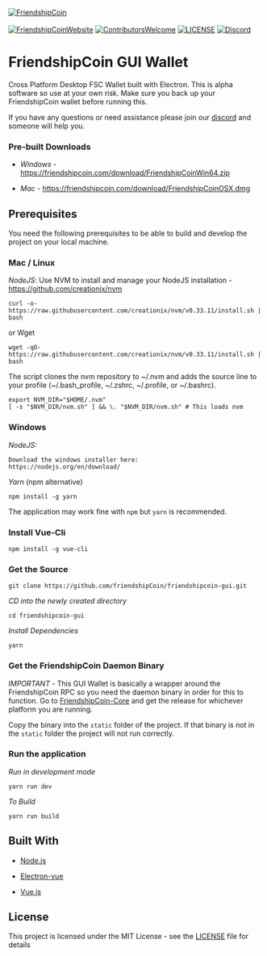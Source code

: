[![FriendshipCoin](https://friendshipcoin.com/assets/img/icon/logo.png)](https://github.com/friendshipCoin/friendshipcoin-website)
<br/><br/>
[![FriendshipCoinWebsite](https://img.shields.io/badge/Website-friendshipcoin.com-eaa809.svg)](https://friendshipcoin.com/)
[![ContributorsWelcome](https://img.shields.io/badge/contributors-welcome-brightgreen.svg)](https://github.com/friendshipCoin/friendshipcoin-website)
[![LICENSE](https://img.shields.io/badge/license-MIT-green.svg)](LICENSE)
[![Discord](https://img.shields.io/badge/chat-on_discord-7289da.svg)](https://discord.gg/UXR9We)

# FriendshipCoin GUI Wallet
Cross Platform Desktop FSC Wallet built with Electron.  This is alpha software so use at your own risk.  Make sure you back up your FriendshipCoin wallet before running this.

If you have any questions or need assistance please join our [discord](https://discord.gg/UXR9We) and someone will help you.

### Pre-built Downloads
* _Windows_ - https://friendshipcoin.com/download/FriendshipCoinWin64.zip

* _Mac_ - https://friendshipcoin.com/download/FriendshipCoinOSX.dmg


## Prerequisites

You need the following prerequisites to be able to build and develop the project on your local machine.

### Mac / Linux
_NodeJS_: Use NVM to install and manage your NodeJS installation - https://github.com/creationix/nvm
```
curl -o- https://raw.githubusercontent.com/creationix/nvm/v0.33.11/install.sh | bash
```
or Wget
```
wget -qO- https://raw.githubusercontent.com/creationix/nvm/v0.33.11/install.sh | bash
```
The script clones the nvm repository to ~/.nvm and adds the source line to your profile (~/.bash_profile, ~/.zshrc, ~/.profile, or ~/.bashrc).

```
export NVM_DIR="$HOME/.nvm"
[ -s "$NVM_DIR/nvm.sh" ] && \. "$NVM_DIR/nvm.sh" # This loads nvm
```

### Windows
_NodeJS:_
```
Download the windows installer here:
https://nodejs.org/en/download/
```

_Yarn_  (npm alternative)
```
npm install -g yarn
```
The application may work fine with `npm` but `yarn` is recommended.  

### Install Vue-Cli
```
npm install -g vue-cli 
```

### Get the Source
```
git clone https://github.com/friendshipCoin/friendshipcoin-gui.git
```
_CD into the newly created directory_

```
cd friendshipcoin-gui
```
_Install Dependencies_
```
yarn
```

### Get the FriendshipCoin Daemon Binary
*IMPORTANT* - This GUI Wallet is basically a wrapper around the FriendshipCoin RPC so you need the daemon binary in order for this to function.  Go to [FriendshipCoin-Core](https://github.com/friendshipCoin/friendshipcoin-core/releases) and get the release for whichever platform you are running.

Copy the binary into the `static` folder of the project.  If that binary is not in the `static` folder the project will not run correctly.

### Run the application

_Run in development mode_
```
yarn run dev
```

_To Build_

```
yarn run build
```

## Built With
* [Node.js](https://nodejs.org)

* [Electron-vue](https://github.com/SimulatedGREG/electron-vue)

* [Vue.js](https://vuejs.org/)

## License

This project is licensed under the MIT License - see the [LICENSE](LICENSE) file for details
